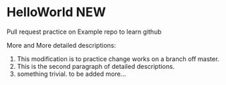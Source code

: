 # HelloWorld NEW
Pull request practice on Example repo to learn github

More and More detailed descriptions:
  1. This modification is to practice change works on a branch off master.
  2. This is the second paragraph of detailed descriptions.
  3. something trivial.
  to be added more...
